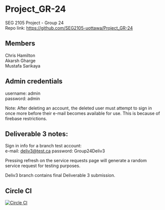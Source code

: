 # Project_GR-24
SEG 2105 Project - Group 24  
Repo link: https://github.com/SEG2105-uottawa/Project_GR-24

## Members
Chris Hamilton  
Akarsh Gharge  
Mustafa Sarikaya

## Admin credentials
username: admin  
password: admin

Note: After deleting an account, the deleted user must attempt to sign in once more before their e-mail becomes available for use. This is because of firebase restrictions.

## Deliverable 3 notes:
Sign in info for a branch test account:  
e-mail: deliv3@test.ca
password: Group24Deliv3

Pressing refresh on the service requests page will generate a random service request for testing purposes.

Deliv3 branch contains final Deliverable 3 submission.

## Circle CI
[![Circle CI](https://circleci.com/gh/SEG2105-uottawa/Project_GR-24.svg?style=svg)](https://app.circleci.com/pipelines/github/SEG2105-uottawa/Project_GR-24)
